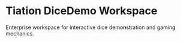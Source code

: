 # Tiation DiceDemo Workspace

Enterprise workspace for interactive dice demonstration and gaming mechanics.

